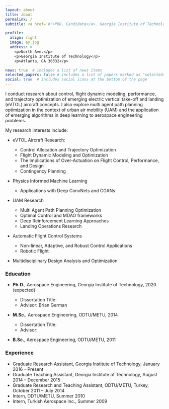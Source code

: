 ```yaml
---
layout: about
title: about
permalink: /
subtitle: <a href='#'>PhD. Candidate</a>. Georgia Institute of Technology, Atlanta, USA.

profile:
  align: right
  image: ey.jpg
  address: >
    <p>North Ave.</p>
    <p>Georgia Institute of Technology</p>
    <p>Atlanta, GA 30332</p>

news: true  # includes a list of news items
selected_papers: false # includes a list of papers marked as "selected={true}"
social: true  # includes social icons at the bottom of the page
---
```


I conduct research about control, flight dynamic modeling, performance, and trajectory optimization of emerging electric vertical take-off and landing (eVTOL) aircraft concepts. I also explore multi agent path planning optimization in the context of urban air mobility (UAM) and the application of emerging algorithms in deep learning to aerospace engineering problems. 


My research interests include:
   - eVTOL Aircraft Research: 
       -  Control Allocation and Trajectory Optimization 
       -  Flight Dynamic Modeling and Optimization
       -  The Implications of Over-Actuation on Flight Control, Performance, and Design
       -  Contingency Planning
   - Physics Informed Machine Learning
       - Applications with Deep ConvNets and CGANs 
       
   - UAM Research
       -  Multi Agent Path Planning Optimization 
       -  Optimal Control and MDAO frameworks
       -  Deep Reinforcement Learning Approaches 
       -  Landing Operations Research  
       
   - Automatic Flight Control Systems
       - Non-linear, Adaptive, and Robust Control Applications
       - Robotic Flight 
    
   - Multidisciplinary Design Analysis and Optimization



### Education

   - **Ph.D.**, Aerospace Engineering, Georgia Institute of Technology, 2020 (expected)
      - Dissertation Title:  
      - Advisor: Brian German 

   - **M.Sc.**, Aerospace Engineering, ODTU/METU, 2014
      - Dissertation Title:
      - Advisor: 

   - **B.Sc.**, Aerospace Engineering, ODTU/METU, 2011

### Experience
   - Graduate Research Assistant, Georgia Institute of Technology, January 2016 – Present     
   - Graduate Teaching Assistant, Georgia Institute of Technology, August 2014 – December 2015
   - Graduate Research and Teaching Assistant, ODTU/METU, Turkey, October 2011 – July 2014
   - Intern, ODTU/METU, Summer 2010
   - Intern, Turkish Aerospace Inc., Summer 2009





<!---I study the implications of new technologies such as electric propulsion and autonomy on the design of aircraft and on aviation markets. 

    Operations research and market studies for urban air mobility (UAM), on-demand mobility (ODM), and new modes of regional aviation
    Flight performance and sizing of electric aircraft
    Aerodynamics, performance, and design of distributed electric propulsion configurations
    Wind tunnel and flight tests of subscale CTOL, STOL, and VTOL aircraft

Brian German is the National Institute of Aerospace (NIA) Langley Associate Professor in the School of Aerospace Engineering at Georgia Tech. His research involves aircraft electric propulsion, autonomous flight, and the emerging aviation markets that these technologies enable. 

He specializes in configuration design of electric aircraft, aerodynamics of distributed propulsion, battery and hybrid electric propulsion modeling, operations research problems for innovative scheduled and on-demand air services, and aircraft operational economics modeling. His work focuses primarily on new types of electric regional aircraft and eVTOL aircraft for urban air mobility. 

Prof. German is a founding member and former Chair (2014-2016) of the AIAA Transformational Flight Program Committee, which was chartered to explore the opportunities of emerging aircraft electric propulsion and autonomy technologies, and he is a member of the AIAA Aircraft Electric Propulsion and Power Working Group. Prof. German is a former Fulbright student scholar and NDSEG Graduate Research Fellow, and he received the NSF CAREER award in 2012. He is an Associate Fellow of AIAA Education. --->

<!---I am a Graduate Research Assistant Postdoctoral Fellow working in the School of Cybersecurity and Privacy at Georgia Tech under the supervision of Prof. Wenke Lee. Before joining Georgia Tech, I worked in Center for Cyber Security at New York University Abu Dhabi as a Research Engineer for two years. I currently hold a Ph.D. degree in Computer Science from Georgia Tech, an M.Sc. degree in Computer Engineering and two B.Sc. degrees in both Computer Engineering and Electrical & Electronics Engineering from TOBB University, Turkey. My research interests span a broad range of topics including deep learning, applied cryptography, security/privacy and forensics.

e^{i pi} + 1 = 0 --->




<!---LinkedIn Research Gate Resume 



<a href="https://scholar.google.com/citations?hl=en&user=1Ie3QuMAAAAJ">Google Scholar</a>   --->


